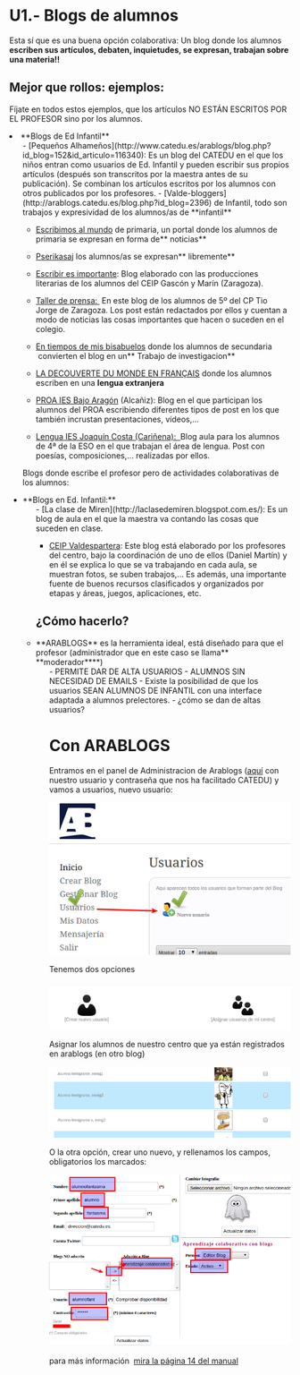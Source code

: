 
# U1.- Blogs de alumnos

Esta sí que es una buena opción colaborativa: Un blog donde los alumnos **escriben sus artículos, debaten, inquietudes, se expresan, trabajan sobre una materia!!**

## Mejor que rollos: ejemplos:

Fíjate en todos estos ejemplos, que los artículos NO ESTÁN ESCRITOS POR EL PROFESOR sino por los alumnos.

<li>**Blogs de Ed Infantil**
<ul>
- [Pequeños Alhameños](http://www.catedu.es/arablogs/blog.php?id_blog=152&amp;id_articulo=116340): Es un blog del CATEDU en el que los niños entran como usuarios de Ed. Infantil y pueden escribir sus propios artículos (después son transcritos por la maestra antes de su publicación). Se combinan los artículos escritos por los alumnos con otros publicados por los profesores.
- [Valde-bloggers](http://arablogs.catedu.es/blog.php?id_blog=2396) de Infantil, todo son trabajos y expresividad de los alumnos/as de **infantil**

- [Escribimos al mundo](http://arablogs.catedu.es/blog.php?id_blog=2502) de primaria, un portal donde los alumnos de primaria se expresan en forma de** noticias**
- [Pserikasaj](http://arablogs.catedu.es/blog.php?id_blog=2442) los alumnos/as se expresan** libremente**
- [Escribir es importante](http://www.catedu.es/arablogs/blog.php?id_blog=2060&amp;id_categoria=13307): Blog elaborado con las producciones literarias de los alumnos del CEIP Gascón y Marín (Zaragoza).
- [Taller de prensa: ](http://www.catedu.es/arablogs/blog.php?id_blog=1994) En este blog de los alumnos de 5º del CP Tio Jorge de Zaragoza. Los post están redactados por ellos y cuentan a modo de noticias las cosas importantes que hacen o suceden en el colegio.

- [En tiempos de mis bisabuelos](http://arablogs.catedu.es/blog.php?id_blog=2296) donde los alumnos de secundaria  convierten el blog en un** Trabajo de investigacion**
- [LA DECOUVERTE DU MONDE EN FRANÇAIS](http://arablogs.catedu.es/blog.php?id_blog=938) donde los alumnos escriben en una **lengua extranjera**
- [PROA IES Bajo Aragón](http://www.catedu.es/arablogs/blog.php?id_blog=2362&amp;pg=1) (Alcañiz): Blog en el que participan los alumnos del PROA escribiendo diferentes tipos de post en los que también incrustan presentaciones, vídeos,...
- [Lengua IES Joaquín Costa (Cariñena):  ](http://www.catedu.es/arablogs/blog.php?id_blog=2352)Blog aula para los alumnos de 4ª de la ESO en el que trabajan el área de lengua. Post con poesías, composiciones,... realizadas por ellos.

Blogs donde escribe el profesor pero de actividades colaborativas de los alumnos:

<li>**Blogs en Ed. Infantil:**
<ul>
- [La clase de Miren](http://laclasedemiren.blogspot.com.es/): Es un  blog de aula en el que la maestra va contando las cosas que suceden en clase.

- [CEIP Valdespartera](http://www.catedu.es/arablogs/blog.php?id_blog=1600): Este blog está elaborado por los profesores del centro, bajo la coordinación de uno de ellos (Daniel Martín) y en él se explica lo que se va trabajando en cada aula, se muestran fotos, se suben trabajos,... Es además, una importante fuente de buenos recursos clasificados y organizados por etapas y áreas, juegos, aplicaciones, etc.

## ¿Cómo hacerlo?

<li>**ARABLOGS** es la herramienta ideal, está diseñado para que el profesor (administrador que en este caso se llama** **moderador****)
<ul>
- PERMITE DAR DE ALTA USUARIOS - ALUMNOS SIN NECESIDAD DE EMAILS
- Existe la posibilidad de que los usuarios SEAN ALUMNOS DE INFANTIL con una interface adaptada a alumnos prelectores.
- ¿cómo se dan de altas usuarios?

# Con ARABLOGS

Entramos en el panel de Administracion de Arablogs ([aquí](javascript:MM_openBrWindow('admin/index.php','','location=no,scrollbars=yes,resizable=yes,width=1024,height=670')) con nuestro usuario y contraseña que nos ha facilitado CATEDU) y vamos a usuarios, nuevo usuario:

![](img/nuevousuarioarablog1.png)

Tenemos dos opciones

![](img/nuevousuarioarablog3.png)

Asignar los alumnos de nuestro centro que ya están registrados en arablogs (en otro blog)

![](img/nuevousuarioarablog4.png)

O la otra opción, crear uno nuevo, y rellenamos los campos, obligatorios los marcados:

![](img/nuevousuarioarablog2.png)

para más información  [mira la página 14 del manual](http://arablogs.catedu.es/portal/images/Pdf%20S.png)






